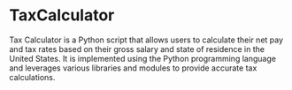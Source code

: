 # TaxCalculator
Tax Calculator is a Python script that allows users to calculate their net pay and tax rates based on their gross salary and state of residence in the United States. It is implemented using the Python programming language and leverages various libraries and modules to provide accurate tax calculations.
